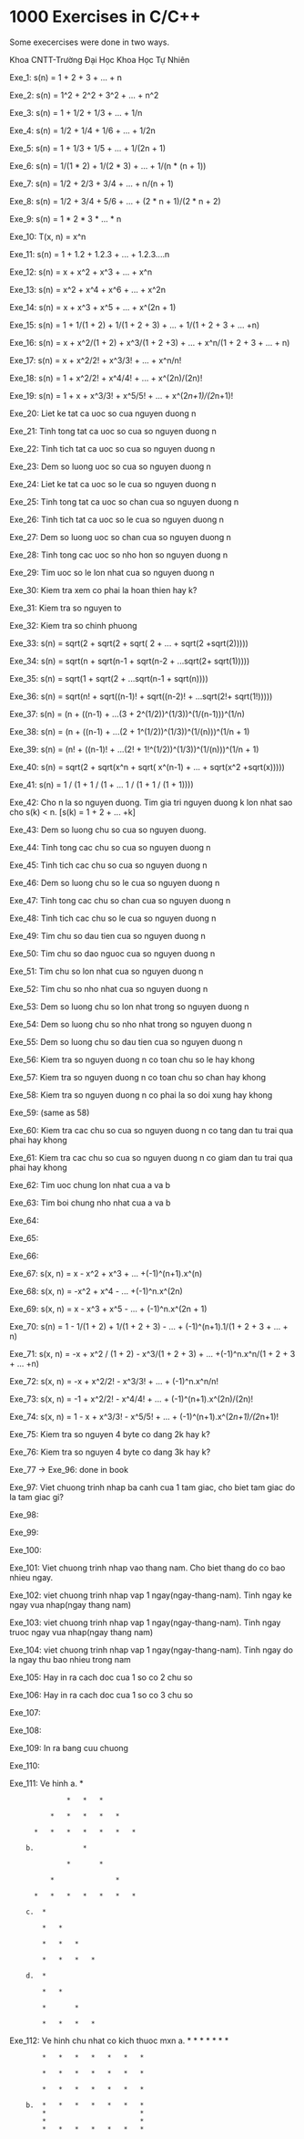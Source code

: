 # 1000 Exercises in C/C++
Some execercises were done in two ways.

Khoa CNTT-Trường Đại Học Khoa Học Tự Nhiên

Exe_1: s(n) = 1 + 2 + 3 + ... + n

Exe_2: s(n) = 1^2 + 2^2 + 3^2 + ... + n^2

Exe_3: s(n) = 1 + 1/2 + 1/3 + ... + 1/n

Exe_4: s(n) = 1/2 + 1/4 + 1/6 + ... + 1/2n

Exe_5: s(n) = 1 + 1/3 + 1/5 + ... + 1/(2n + 1)

Exe_6: s(n) = 1/(1 * 2) + 1/(2 * 3) + ... + 1/(n * (n + 1))

Exe_7: s(n) = 1/2 + 2/3 + 3/4 + ... + n/(n + 1)

Exe_8: s(n) = 1/2 + 3/4 + 5/6 + ... + (2 * n + 1)/(2 * n + 2)

Exe_9: s(n) = 1 * 2 * 3 * ... * n

Exe_10: T(x, n) = x^n

Exe_11: s(n) = 1 + 1.2 + 1.2.3 + ... + 1.2.3....n

Exe_12: s(n) = x + x^2 + x^3 + ... + x^n

Exe_13: s(n) = x^2 + x^4 + x^6 + ... + x^2n

Exe_14: s(n) = x + x^3 + x^5 + ... + x^(2n + 1)

Exe_15: s(n) = 1 + 1/(1 + 2) + 1/(1 + 2 + 3) + ... + 1/(1 + 2 + 3 + ... +n)

Exe_16: s(n) = x + x^2/(1 + 2) + x^3/(1 + 2 +3) + ... + x^n/(1 + 2 + 3 + ... + n)

Exe_17: s(n) = x + x^2/2! + x^3/3! + ... + x^n/n!

Exe_18: s(n) = 1 + x^2/2! + x^4/4! + ... + x^(2n)/(2n)!

Exe_19: s(n) = 1 + x + x^3/3! + x^5/5! + ... + x^(2*n+1)/(2*n+1)!

Exe_20: Liet ke tat ca uoc so cua nguyen duong n

Exe_21: Tinh tong tat ca uoc so cua so nguyen duong n

Exe_22: Tinh tich tat ca uoc so cua so nguyen duong n

Exe_23: Dem so luong uoc so cua so nguyen duong n

Exe_24: Liet ke tat ca uoc so le cua so nguyen duong n

Exe_25: Tinh tong tat ca uoc so chan cua so nguyen duong n

Exe_26: Tinh tich tat ca uoc so le cua so nguyen duong n

Exe_27: Dem so luong uoc so chan cua so nguyen duong n

Exe_28: Tinh tong cac uoc so nho hon so nguyen duong n

Exe_29: Tim uoc so le lon nhat cua so nguyen duong n

Exe_30: Kiem tra xem co phai la hoan thien hay k?

Exe_31: Kiem tra so nguyen to

Exe_32: Kiem tra so chinh phuong

Exe_33: s(n) = sqrt(2 + sqrt(2 + sqrt( 2 + ... + sqrt(2 +sqrt(2)))))

Exe_34: s(n) = sqrt(n + sqrt(n-1 + sqrt(n-2 + ...sqrt(2+ sqrt(1)))))

Exe_35: s(n) = sqrt(1 + sqrt(2 + ...sqrt(n-1 + sqrt(n))))

Exe_36: s(n) = sqrt(n! + sqrt((n-1)! + sqrt((n-2)! + ...sqrt(2!+ sqrt(1!)))))

Exe_37: s(n) = (n + ((n-1) + ...(3 + 2^(1/2))^(1/3))^(1/(n-1)))^(1/n)

Exe_38: s(n) = (n + ((n-1) + ...(2 + 1^(1/2))^(1/3))^(1/(n)))^(1/n + 1)

Exe_39: s(n) = (n! + ((n-1)! + ...(2! + 1!^(1/2))^(1/3))^(1/(n)))^(1/n + 1)

Exe_40: s(n) = sqrt(2 + sqrt(x^n + sqrt( x^(n-1) + ... + sqrt(x^2 +sqrt(x)))))

Exe_41: s(n) = 1 / (1 + 1 / (1 + ... 1 / (1 + 1 / (1 + 1))))

Exe_42: Cho n la so nguyen duong. Tim gia tri nguyen duong k lon nhat sao cho s(k) < n. [s(k) = 1 + 2 + ... +k]

Exe_43: Dem so luong chu so cua so nguyen duong.

Exe_44: Tinh tong cac chu so cua so nguyen duong n

Exe_45: Tinh tich cac chu so cua so nguyen duong n

Exe_46: Dem so luong chu so le cua so nguyen duong n

Exe_47: Tinh tong cac chu so chan cua so nguyen duong n

Exe_48: Tinh tich cac chu so le cua so nguyen duong n

Exe_49: Tim chu so dau tien cua so nguyen duong n

Exe_50: Tim chu so dao nguoc cua so nguyen duong n

Exe_51: Tim chu so lon nhat cua so nguyen duong n

Exe_52: Tim chu so nho nhat cua so nguyen duong n

Exe_53: Dem so luong chu so lon nhat trong so nguyen duong n

Exe_54: Dem so luong chu so nho nhat trong so nguyen duong n

Exe_55: Dem so luong chu so dau tien cua so nguyen duong n

Exe_56: Kiem tra so nguyen duong n co toan chu so le hay khong

Exe_57: Kiem tra so nguyen duong n co toan chu so chan hay khong

Exe_58: Kiem tra so nguyen duong n co phai la so doi xung hay khong

Exe_59: (same as 58)

Exe_60: Kiem tra cac chu so cua so nguyen duong n co tang dan tu trai qua phai hay khong

Exe_61: Kiem tra cac chu so cua so nguyen duong n co giam dan tu trai qua phai hay khong

Exe_62: Tim uoc chung lon nhat cua a va b

Exe_63: Tim boi chung nho nhat cua a va b

Exe_64: 

Exe_65: 

Exe_66:

Exe_67: s(x, n) = x - x^2 + x^3 + ... +(-1)^(n+1).x^(n)

Exe_68: s(x, n) = -x^2 + x^4 - ... +(-1)^n.x^(2n)

Exe_69: s(x, n) = x - x^3 + x^5 - ... + (-1)^n.x^(2n + 1)

Exe_70: s(n) = 1 - 1/(1 + 2) + 1/(1 + 2 + 3) - ... + (-1)^(n+1).1/(1 + 2 + 3 + ... + n)

Exe_71: s(x, n) = -x + x^2 / (1 + 2) - x^3/(1 + 2 + 3) + ... +(-1)^n.x^n/(1 + 2 + 3 + ... +n)

Exe_72: s(x, n) = -x + x^2/2! - x^3/3! + ... + (-1)^n.x^n/n!

Exe_73: s(x, n) = -1 + x^2/2! - x^4/4! + ... + (-1)^(n+1).x^(2n)/(2n)!

Exe_74: s(x, n) = 1 - x + x^3/3! - x^5/5! + ... + (-1)^(n+1).x^(2*n+1)/(2*n+1)!

Exe_75: Kiem tra so nguyen 4 byte co dang 2k hay k?

Exe_76: Kiem tra so nguyen 4 byte co dang 3k hay k?

Exe_77 -> Exe_96: done in book

Exe_97: Viet chuong trinh nhap ba canh cua 1 tam giac, cho biet tam giac do la tam giac gi?

Exe_98:

Exe_99:

Exe_100:

Exe_101: Viet chuong trinh nhap vao thang nam. Cho biet thang do co bao nhieu ngay.

Exe_102: viet chuong trinh nhap vap 1 ngay(ngay-thang-nam). Tinh ngay ke ngay vua nhap(ngay thang nam)

Exe_103: viet chuong trinh nhap vap 1 ngay(ngay-thang-nam). Tinh ngay truoc ngay vua nhap(ngay thang nam)

Exe_104: viet chuong trinh nhap vap 1 ngay(ngay-thang-nam). Tinh ngay do la ngay thu bao nhieu trong nam

Exe_105: Hay in ra cach doc cua 1 so co 2 chu so

Exe_106: Hay in ra cach doc cua 1 so co 3 chu so

Exe_107: 

Exe_108:

Exe_109: In ra bang cuu chuong

Exe_110:

Exe_111: Ve hinh
        a.            *
        
                  *   *   *
                  
              *   *   *   *   *
              
          *   *   *   *   *   *   *
          
        b.            *
        
                  *       *
                  
              *               *
              
          *   *   *   *   *   *   *
          
        c.  *
        
            *   *
            
            *   *   *
            
            *   *   *   *
            
        d.  *
        
            *   *
            
            *       *
            
            *   *   *   *
            
 
Exe_112: Ve hinh chu nhat co kich thuoc mxn
        a.  *   *   *   *   *   *   *
        
            *   *   *   *   *   *   *
            
            *   *   *   *   *   *   *
            
            *   *   *   *   *   *   *
        
        b.  *   *   *   *   *   *   *
            *                       *
            *                       *
            *   *   *   *   *   *   *
        
